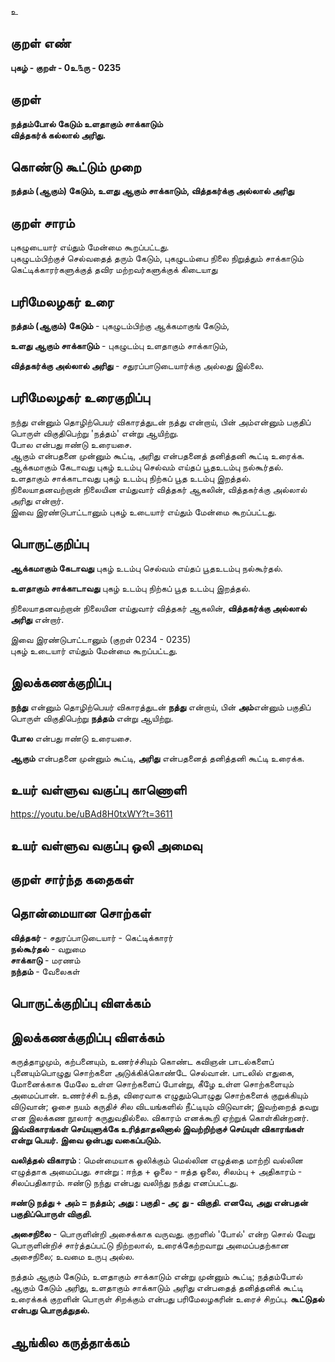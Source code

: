 உ

## குறள் எண் 

**புகழ்  - குறள் - 0உ௩ரு - 0235**  

## குறள் 

**நத்தம்போல் கேடும் உளதாகும் சாக்காடும்  
வித்தகர்க் கல்லால் அரிது.** 

## கொண்டு கூட்டும் முறை

**நத்தம் (ஆகும்) கேடும், உளது ஆகும் சாக்காடும், வித்தகர்க்கு அல்லால் அரிது**
## குறள் சாரம் 

புகழுடையார் எய்தும் மேன்மை கூறப்பட்டது.  
புகழுடம்பிற்குச் செல்வதைத் தரும் கேடும், புகழுடம்பை நிலை நிறுத்தும் சாக்காடும் கெட்டிக்காரர்களுக்குத் தவிர மற்றவர்களுக்குக் கிடையாது

## பரிமேலழகர் உரை

**நத்தம் (ஆகும்) கேடும்** - புகழுடம்பிற்கு ஆக்கமாகுங் கேடும்,  

**உளது ஆகும் சாக்காடும்** - புகழுடம்பு உளதாகும் சாக்காடும்,  

**வித்தகர்க்கு அல்லால் அரிது** - சதுரப்பாடுடையார்க்கு அல்லது இல்லை.

## பரிமேலழகர் உரைகுறிப்பு   

நந்து என்னும் தொழிற்பெயர் விகாரத்துடன் நத்து என்றாய், பின் அம்என்னும் பகுதிப் பொருள் விகுதிபெற்று 'நத்தம்' என்று ஆயிற்று.  
போல என்பது ஈண்டு உரையசை.  
ஆகும் என்பதனை முன்னும் கூட்டி, அரிது என்பதனைத் தனித்தனி கூட்டி உரைக்க.  
ஆக்கமாகும் கேடாவது புகழ் உடம்பு செல்வம் எய்தப் பூதஉடம்பு நல்கூர்தல்.  
உளதாகும் சாக்காடாவது புகழ் உடம்பு நிற்கப் பூத உடம்பு இறத்தல்.  
நிலையாதனவற்றான் நிலையின எய்துவார் வித்தகர் ஆகலின், வித்தகர்க்கு அல்லால் அரிது என்றார்.  
இவை இரண்டுபாட்டானும் புகழ் உடையார் எய்தும் மேன்மை கூறப்பட்டது.    

## பொருட்குறிப்பு   

**ஆக்கமாகும் கேடாவது** புகழ் உடம்பு செல்வம் எய்தப் பூதஉடம்பு நல்கூர்தல். 

**உளதாகும் சாக்காடாவது** புகழ் உடம்பு நிற்கப் பூத உடம்பு இறத்தல்.  

நிலையாதனவற்றான் நிலையின எய்துவார் வித்தகர் ஆகலின், **வித்தகர்க்கு அல்லால் அரிது** என்றார்.  

இவை இரண்டுபாட்டானும் (குறள் 0234 - 0235)  
புகழ் உடையார் எய்தும் மேன்மை கூறப்பட்டது.    

## இலக்கணக்குறிப்பு  

**நந்து** என்னும் தொழிற்பெயர் விகாரத்துடன் **நத்து** என்றாய், பின் **அம்**என்னும் பகுதிப் பொருள் விகுதிபெற்று **நத்தம்** என்று ஆயிற்று.  

**போல** என்பது ஈண்டு உரையசை. 

**ஆகும்** என்பதனை முன்னும் கூட்டி, **அரிது** என்பதனைத் தனித்தனி கூட்டி உரைக்க.  

## உயர் வள்ளுவ வகுப்பு காணொளி

https://youtu.be/uBAd8H0txWY?t=3611

## உயர் வள்ளுவ வகுப்பு ஒலி அமைவு 

 
## குறள் சார்ந்த கதைகள் 


## தொன்மையான சொற்கள்

**வித்தகர்** - சதுரப்பாடுடையார் - கெட்டிக்காரர்    
**நல்கூர்தல்** - வறுமை  
**சாக்காடு** - மரணம்  
**நந்தம்** - வேலைகள்  

## பொருட்க்குறிப்பு விளக்கம்


## இலக்கணக்குறிப்பு விளக்கம்

கருத்தாழமும், கற்பனையும், உணர்ச்சியும் கொண்ட கவிஞன் பாடல்களைப் புனையும்பொழுது சொற்களை அடுக்கிக்கொண்டே செல்வான். பாடலில் எதுகை, மோனைக்காக மேலே உள்ள சொற்களைப் போன்று, கீழே உள்ள சொற்களையும் அமைப்பான். உணர்ச்சி உந்த, விரைவாக எழுதும்பொழுது சொற்களைக் குறுக்கியும் விடுவான்; ஓசை நயம் கருதிச் சில விடயங்களில் நீட்டியும் விடுவான்; இவற்றைத் தவறு என இலக்கண நூலார் கருதுவதில்லை. விகாரம் எனக்கூறி ஏற்றுக் கொள்கின்றனர். **இவ்விகாரங்கள் செய்யுளுக்கே உரித்தாதலினால் இவற்றிற்குச் செய்யுள் விகாரங்கள் என்று பெயர். இவை ஒன்பது வகைப்படும்.**       

**வலித்தல் விகாரம்** : மென்மையாக ஒலிக்கும் மெல்லின எழுத்தை மாற்றி வல்லின எழுத்தாக அமைப்பது. சான்று : ஈந்த + ஓலை - ஈத்த ஓலை, சிலம்பு + அதிகாரம் - சிலப்பதிகாரம்.  ஈண்டு நந்து என்பது வலிந்து நத்து எனப்பட்டது.       

**ஈண்டு நத்து + அம் = நத்தம்;  அது : பகுதி - அ; து - விகுதி. எனவே, அது என்பதன் பகுதிப்பொருள் விகுதி.**   

**அசைநிலை** - பொருளின்றி அசைக்காக வருவது. குறளில் 'போல்' என்ற சொல் வேறு பொருளின்றிச் சார்த்தப்பட்டு நிற்றலால், உரைக்கேற்றவாறு அமைப்பதற்கான அசைநிலை;  உவமை உருபு அல்ல. 

நத்தம் ஆகும் கேடும், உளதாகும் சாக்காடும் என்று முன்னும் கூட்டி;  நத்தம்போல் ஆகும் கேடும் அரிது, உளதாகும் சாக்காடும் அரிது என்பதைத் தனித்தனிக் கூட்டி உரைக்கக் குறளின் பொருள் சிறக்கும் என்பது பரிமேலழகரின் உரைச் சிறப்பு. **கூட்டுதல் என்பது பொருத்துதல்.**

## ஆங்கில கருத்தாக்கம் 


